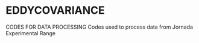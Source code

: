# EDDYCOVARIANCE
CODES FOR DATA PROCESSING
Codes used to process data from Jornada Experimental Range
